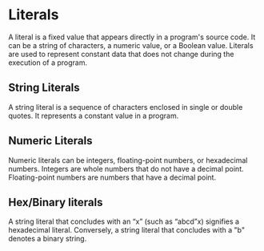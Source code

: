 # Literals

A literal is a fixed value that appears directly in a program's source code. It can be a string of characters, a numeric value, or a Boolean value. Literals are used to represent constant data that does not change during the execution of a program.

## String Literals

A string literal is a sequence of characters enclosed in single or double quotes. It represents a constant value in a program.

## Numeric Literals

Numeric literals can be integers, floating-point numbers, or hexadecimal numbers. Integers are whole numbers that do not have a decimal point. Floating-point numbers are numbers that have a decimal point.

## Hex/Binary literals

A string literal that concludes with an “x” (such as “abcd”x) signifies a hexadecimal literal. Conversely, a string literal that concludes with a "b" denotes a binary string.

